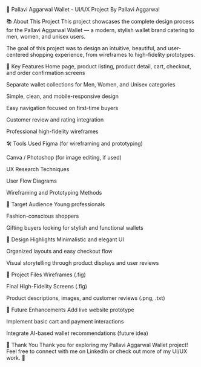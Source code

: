 👜 Pallavi Aggarwal Wallet - UI/UX Project
By Pallavi Aggarwal

📚 About This Project
This project showcases the complete design process for the Pallavi Aggarwal Wallet — a modern, stylish wallet brand catering to men, women, and unisex users.

The goal of this project was to design an intuitive, beautiful, and user-centered shopping experience, from wireframes to high-fidelity prototypes.

🚀 Key Features
Home page, product listing, product detail, cart, checkout, and order confirmation screens

Separate wallet collections for Men, Women, and Unisex categories

Simple, clean, and mobile-responsive design

Easy navigation focused on first-time buyers

Customer review and rating integration

Professional high-fidelity wireframes

🛠️ Tools Used
Figma (for wireframing and prototyping)

Canva / Photoshop (for image editing, if used)

UX Research Techniques

User Flow Diagrams

Wireframing and Prototyping Methods

💼 Target Audience
Young professionals

Fashion-conscious shoppers

Gifting buyers looking for stylish and functional wallets

🎨 Design Highlights
Minimalistic and elegant UI

Organized layouts and easy checkout flow

Visual storytelling through product displays and user reviews

📂 Project Files
Wireframes (.fig)

Final High-Fidelity Screens (.fig)

Product descriptions, images, and customer reviews (.png, .txt)

🌟 Future Enhancements
Add live website prototype

Implement basic cart and payment interactions

Integrate AI-based wallet recommendations (future idea)

🙌 Thank You
Thank you for exploring my Pallavi Aggarwal Wallet project!
Feel free to connect with me on LinkedIn or check out more of my UI/UX work. 🚀
